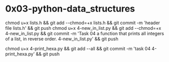 # 0x03-python-data_structures

chmod u+x lists.h && git add --chmod=+x lists.h && git commit -m 'header file lists.h' && git push
chmod u+x 4-new_in_list.py && git add --chmod=+x 4-new_in_list.py && git commit -m 'Task 04 a function that prints all integers of a list, in reverse order. 4-new_in_list.py' && git push

chmod u+x 4-print_hexa.py && git add --all && git commit -m 'task 04 4-print_hexa.py' && git push
